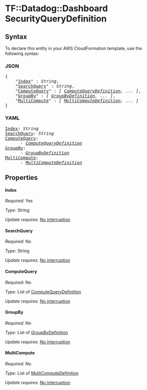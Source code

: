 # TF::Datadog::Dashboard SecurityQueryDefinition

## Syntax

To declare this entity in your AWS CloudFormation template, use the following syntax:

### JSON

<pre>
{
    "<a href="#index" title="Index">Index</a>" : <i>String</i>,
    "<a href="#searchquery" title="SearchQuery">SearchQuery</a>" : <i>String</i>,
    "<a href="#computequery" title="ComputeQuery">ComputeQuery</a>" : <i>[ <a href="computequerydefinition.md">ComputeQueryDefinition</a>, ... ]</i>,
    "<a href="#groupby" title="GroupBy">GroupBy</a>" : <i>[ <a href="groupbydefinition.md">GroupByDefinition</a>, ... ]</i>,
    "<a href="#multicompute" title="MultiCompute">MultiCompute</a>" : <i>[ <a href="multicomputedefinition.md">MultiComputeDefinition</a>, ... ]</i>
}
</pre>

### YAML

<pre>
<a href="#index" title="Index">Index</a>: <i>String</i>
<a href="#searchquery" title="SearchQuery">SearchQuery</a>: <i>String</i>
<a href="#computequery" title="ComputeQuery">ComputeQuery</a>: <i>
      - <a href="computequerydefinition.md">ComputeQueryDefinition</a></i>
<a href="#groupby" title="GroupBy">GroupBy</a>: <i>
      - <a href="groupbydefinition.md">GroupByDefinition</a></i>
<a href="#multicompute" title="MultiCompute">MultiCompute</a>: <i>
      - <a href="multicomputedefinition.md">MultiComputeDefinition</a></i>
</pre>

## Properties

#### Index

_Required_: Yes

_Type_: String

_Update requires_: [No interruption](https://docs.aws.amazon.com/AWSCloudFormation/latest/UserGuide/using-cfn-updating-stacks-update-behaviors.html#update-no-interrupt)

#### SearchQuery

_Required_: No

_Type_: String

_Update requires_: [No interruption](https://docs.aws.amazon.com/AWSCloudFormation/latest/UserGuide/using-cfn-updating-stacks-update-behaviors.html#update-no-interrupt)

#### ComputeQuery

_Required_: No

_Type_: List of <a href="computequerydefinition.md">ComputeQueryDefinition</a>

_Update requires_: [No interruption](https://docs.aws.amazon.com/AWSCloudFormation/latest/UserGuide/using-cfn-updating-stacks-update-behaviors.html#update-no-interrupt)

#### GroupBy

_Required_: No

_Type_: List of <a href="groupbydefinition.md">GroupByDefinition</a>

_Update requires_: [No interruption](https://docs.aws.amazon.com/AWSCloudFormation/latest/UserGuide/using-cfn-updating-stacks-update-behaviors.html#update-no-interrupt)

#### MultiCompute

_Required_: No

_Type_: List of <a href="multicomputedefinition.md">MultiComputeDefinition</a>

_Update requires_: [No interruption](https://docs.aws.amazon.com/AWSCloudFormation/latest/UserGuide/using-cfn-updating-stacks-update-behaviors.html#update-no-interrupt)

